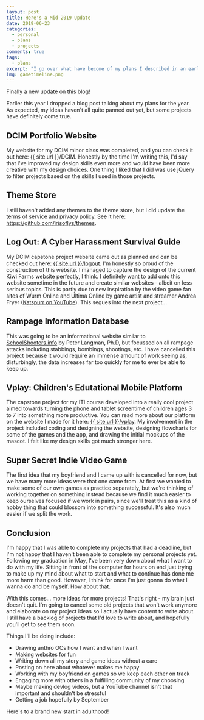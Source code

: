 ```yaml
---
layout: post
title: Here's a Mid-2019 Update
date: 2019-06-23
categories:
  - personal
  - plans
  - projects
comments: true
tags:
  - plans
excerpt: "I go over what have become of my plans I described in an earlier post and tell you all about my new goals for 2019."
img: gametimeline.png
---
```


<!--
<img src="{{ site.url }}/img/gametimeline.png" class="img-fluid">
<p class="caption">ouo</p>
-->

<p><first-letter>F</first-letter>inally a new update on this blog!</p>

<p>Earlier this year I dropped a blog post talking about my plans for the year. As expected, my ideas haven't all quite panned out yet, but some projects have definitely come true.</p>

<h2>DCIM Portfolio Website</h2>

<p>My website for my DCIM minor class was completed, and you can check it out here: {{ site.url }}/DCIM. Honestly by the time I'm writing this, I'd say that I've improved my design skills even more and would have been more creative with my design choices. One thing I liked that I did was use jQuery to filter projects based on the skills I used in those projects.</p>

<h2>Theme Store</h2>

<p>I still haven't added any themes to the theme store, but I did update the terms of service and privacy policy. See it here: <a href="https://github.com/irisoflys/themes" target="_blank">https://github.com/irisoflys/themes</a>.</p>

<h2>Log Out: A Cyber Harassment Survival Guide</h2>

<p>My DCIM capstone project website came out as planned and can be checked out here: <a href="{{ site.url }}/logout" target="_blank">{{ site.url }}/logout</a>. I'm honestly so proud of the construction of this website. I managed to capture the design of the current Kiwi Farms website perfectly, I think. I definitely want to add onto this website sometime in the future and create similar websites - albeit on less serious topics. This is partly due to new inspiration by the video game fan sites of Wurm Online and Ultima Online by game artist and streamer Andrea Fryer (<a href="https://www.youtube.com/user/KatsPurr" target="_blank">Katspurr on YouTube</a>). This segues into the next project...</p>

<h2>Rampage Information Database</h2>

<p>This was going to be an informational website similar to <a href="https://schoolshooters.info" target="_blank">SchoolShooters.info</a> by Peter Langman, Ph.D, but focussed on all rampage attacks including stabbings, bombings, shootings, etc. I have cancelled this project because it would require an immense amount of work seeing as, disturbingly, the data increases far too quickly for me to ever be able to keep up.</p>

<h2>Vplay: Children's Edutational Mobile Platform</h2>

<p>The capstone project for my ITI course developed into a really cool project aimed towards turning the phone and tablet screentime of children ages 3 to 7 into something more productive. You can read more about our platform on the website I made for it here: <a href="{{ site.url }}/vplay" target="_blank">{{ site.url }}/vplay</a>. My involvement in the project included coding and designing the website, designing flowcharts for some of the games and the app, and drawing the initial mockups of the mascot. I felt like my design skills got much stronger here.</p>

<h2>Super Secret Indie Video Game</h2>

<p>The first idea that my boyfriend and I came up with is cancelled for now, but we have many more ideas were that one came from. At first we wanted to make some of our own games as practice separately, but we're thinking of working together on something instead because we find it much easier to keep ourselves focused if we work in pairs, since we'll treat this as a kind of hobby thing that could blossom into something successful. It's also much easier if we split the work.</p>

<h2>Conclusion</h2>

<p>I'm happy that I was able to complete my projects that had a deadline, but I'm not happy that I haven't been able to complete my personal projects yet. Following my graduation in May, I've been very down about what I want to do with my life. Sitting in front of the computer for hours on end just trying to make up my mind about what to start and what to continue has done me more harm than good. However, I think for once I'm just gonna do what I wanna do and be myself. How about that.</p>

<p>With this comes... more ideas for more projects! That's right - my brain just doesn't quit. I'm going to cancel some old projects that won't work anymore and elaborate on my project ideas so I actually have content to write about. I still have a backlog of projects that I'd love to write about, and hopefully you'll get to see them soon.</p>

<p>Things I'll be doing include:</p>

<ul>
  <li>Drawing anthro OCs how I want and when I want</li>
  <li>Making websites for fun</li>
  <li>Writing down all my story and game ideas without a care</li>
  <li>Posting on here about whatever makes me happy</li>
  <li>Working with my boyfriend on games so we keep each other on track</li>
  <li>Engaging more with others in a fulfilling community of my choosing</li>
  <li>Maybe making devlog videos, but a YouTube channel isn't that important and shouldn't be stressful</li>
  <li>Getting a job hopefully by September</li>
</ul>

<p>Here's to a brand new start in adulthood!</p>

